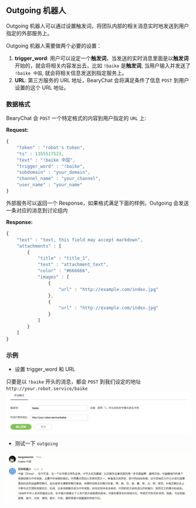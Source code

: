 ## Outgoing 机器人

Outgoing 机器人可以通过设置触发词，将团队内部的相关消息实时地发送到用户指定的外部服务上。

Outgoing 机器人需要做两个必要的设置：

1. **trigger_word**: 用户可以设定一个**触发词**，当发送的实时消息里面是以**触发词** 开始的，就会将相关内容发出去，比如 `!baike` 是**触发词**, 当用户输入并发送了 `!baike 中国`, 就会将相关信息发送到指定服务上。
2. **URL**: 第三方服务的 URL 地址，BearyChat 会将满足条件了信息 `POST` 到用户设置的这个 URL 地址。

### 数据格式

BearyChat 会 `POST` 一个特定格式的内容到用户指定的 `URL` 上:

**Request:**

``` javascript
{
    "token" : "robot's token",
    "ts" : 1355517523,
    "text" : "!baike 中国",
    "trigger_word" : "!baike",
    "subdomain" : "your_domain",
    "channel_name" : "your_channel",
    "user_name" : "your_name"
}
```

外部服务可以返回一个 Response，如果格式满足下面的样例，Outgoing 会发送一条对应的消息到讨论组内

**Response:**
``` javascript
{
    "text" : "text, this field may accept markdown",
    "attachments" : [
        {
            "title" : "title_1",
            "text" : "attachment_text",
            "color" : "#666666",
            "images" : [
                {
                    "url" : "http://example.com/index.jpg"
                },
                {
                    "url" : "http://example.com/index.jpg"
                }
            ]
        }
    ]
}
```

### 示例

* 设置 trigger_word 和 URL

只要是以 `!baike` 开头的消息，都会 `POST` 到我们设定的地址 `http://your.robot.service/baike`
![](/tutorials/image/outgoing_sample1.png)

* 测试一下 `outgoing`

![](/tutorials/image/outgoing_sample2.png)
